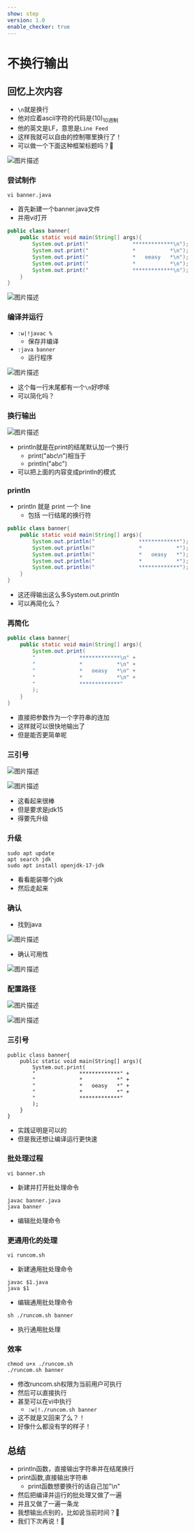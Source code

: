 ```yaml
---
show: step
version: 1.0
enable_checker: true
---
```


# 不换行输出

## 回忆上次内容

- `\n`就是换行
- 他对应着ascii字符的代码是(10)<sub>10进制</sub>
- 他的英文是LF，意思是`Line Feed`
- 这样我就可以自由的控制哪里换行了！
- 可以做一个下面这种框架标题吗？🤔

![图片描述](https://doc.shiyanlou.com/courses/uid1190679-20210307-1615080578652)

### 尝试制作


```
vi banner.java
```

- 首先新建一个banner.java文件 
- 并用vi打开


```java
public class banner{
    public static void main(String[] args){
        System.out.print("              *************\n");
        System.out.print("              *           *\n");
        System.out.print("              *   oeasy   *\n");
        System.out.print("              *           *\n");
        System.out.print("              *************\n");
    }
}

```

![图片描述](https://doc.shiyanlou.com/courses/uid1190679-20210310-1615373426793)

### 编译并运行

- `:w|!javac %` 
	- 保存并编译
- `:java banner`
	- 运行程序

![图片描述](https://doc.shiyanlou.com/courses/uid1190679-20210310-1615373843775)

- 这个每一行末尾都有一个`\n`好啰嗦
- 可以简化吗？

### 换行输出

![图片描述](https://doc.shiyanlou.com/courses/uid1190679-20210310-1615374027140)

- println就是在print的结尾默认加一个换行
	- print("abc\n")相当于
	- println("abc")
- 可以把上面的内容变成println的模式

### println

- println 就是 print 一个 line 
	- 包括 一行结尾的换行符

```java
public class banner{
    public static void main(String[] args){
        System.out.println("              *************");
        System.out.println("              *           *");
        System.out.println("              *   oeasy   *");
        System.out.println("              *           *");
        System.out.println("              *************");
    }
}
```

- 这还得输出这么多System.out.println
- 可以再简化么？

### 再简化

```java
public class banner{
    public static void main(String[] args){
        System.out.print(
		"              *************\n" +
        "              *           *\n" +
        "              *   oeasy   *\n" +
        "              *           *\n" +
        "              *************"
		);
    }
}
```

- 直接把参数作为一个字符串的连加
- 这样就可以很快地输出了
- 但是能否更简单呢

### 三引号

![图片描述](https://doc.shiyanlou.com/courses/uid1190679-20211107-1636292212909)

![图片描述](https://doc.shiyanlou.com/courses/uid1190679-20211107-1636292220024)

- 这看起来很棒
- 但是要求是jdk15
- 得要先升级

### 升级

```shell
sudo apt update
apt search jdk
sudo apt install openjdk-17-jdk
```

- 看看能装哪个jdk
- 然后走起来

### 确认
- 找到java

![图片描述](https://doc.shiyanlou.com/courses/uid1190679-20211107-1636292533467)

- 确认可用性

![图片描述](https://doc.shiyanlou.com/courses/uid1190679-20211107-1636292544599)

### 配置路径

![图片描述](https://doc.shiyanlou.com/courses/uid1190679-20211107-1636292637821)

![图片描述](https://doc.shiyanlou.com/courses/uid1190679-20211107-1636292655355)

### 三引号
```
public class banner{
    public static void main(String[] args){
        System.out.print(
		"              *************" +
        "              *           *" +
        "              *   oeasy   *" +
        "              *           *" +
        "              *************"
		);
    }
}
```

- 实践证明是可以的
- 但是我还想让编译运行更快速

### 批处理过程

```
vi banner.sh
```

- 新建并打开批处理命令

```
javac banner.java
java banner
```

- 编辑批处理命令

### 更通用化的处理

```
vi runcom.sh
```

- 新建通用批处理命令

```
javac $1.java
java $1
```

- 编辑通用批处理命令

```
sh ./runcom.sh banner
```

- 执行通用批处理

### 效率

```
chmod u+x ./runcom.sh
./runcom.sh banner
```

- 修改runcom.sh权限为当前用户可执行
- 然后可以直接执行
- 甚至可以在vi中执行
	- `:w|!./runcom.sh banner`
- 这不就是又回来了么？！
- 好像什么都没有学的样子！


## 总结

- println函数，直接输出字符串并在结尾换行
- print函数,直接输出字符串
	- print函数想要换行的话自己加"\n"
- 然后把编译并运行的批处理又做了一遍
- 并且又做了一遍一条龙
- 我想输出点别的，比如说当前时间？🤔
- 我们下次再说！👋